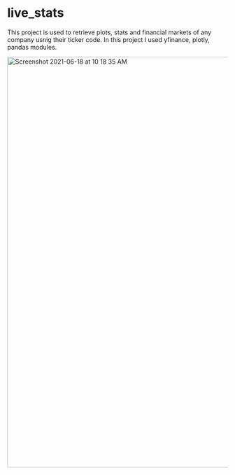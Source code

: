 # live_stats
This project is used to retrieve plots, stats and financial markets of any company usnig their ticker code. In this project I used yfinance, plotly, pandas modules.

<img width="939" alt="Screenshot 2021-06-18 at 10 18 35 AM" src="https://user-images.githubusercontent.com/51325938/122507845-9574fb00-d01e-11eb-8b5c-0494c6d950f8.png">

